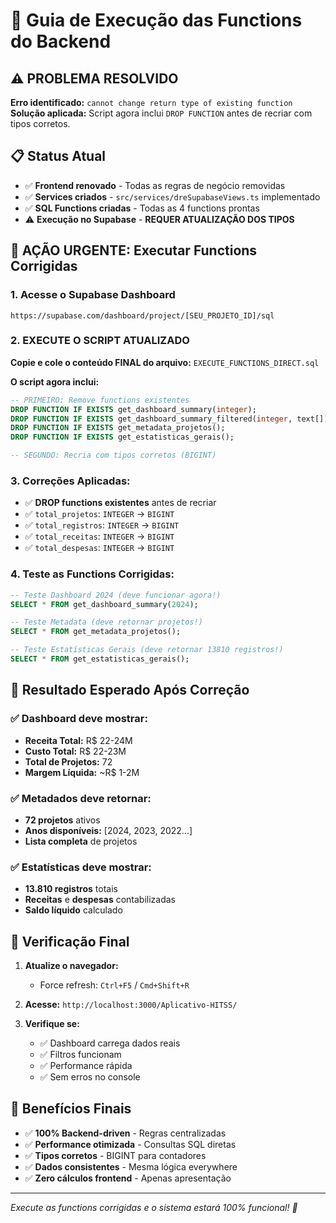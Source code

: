# 🚀 Guia de Execução das Functions do Backend

## ⚠️ **PROBLEMA RESOLVIDO**
**Erro identificado:** `cannot change return type of existing function`  
**Solução aplicada:** Script agora inclui `DROP FUNCTION` antes de recriar com tipos corretos.

## 📋 Status Atual
- ✅ **Frontend renovado** - Todas as regras de negócio removidas
- ✅ **Services criados** - `src/services/dreSupabaseViews.ts` implementado
- ✅ **SQL Functions criadas** - Todas as 4 functions prontas
- ⚠️ **Execução no Supabase** - **REQUER ATUALIZAÇÃO DOS TIPOS**

## 🎯 **AÇÃO URGENTE: Executar Functions Corrigidas**

### 1. Acesse o Supabase Dashboard
```
https://supabase.com/dashboard/project/[SEU_PROJETO_ID]/sql
```

### 2. **EXECUTE O SCRIPT ATUALIZADO**
**Copie e cole o conteúdo FINAL do arquivo:** `EXECUTE_FUNCTIONS_DIRECT.sql`

**O script agora inclui:**
```sql
-- PRIMEIRO: Remove functions existentes
DROP FUNCTION IF EXISTS get_dashboard_summary(integer);
DROP FUNCTION IF EXISTS get_dashboard_summary_filtered(integer, text[]);
DROP FUNCTION IF EXISTS get_metadata_projetos();
DROP FUNCTION IF EXISTS get_estatisticas_gerais();

-- SEGUNDO: Recria com tipos corretos (BIGINT)
```

### 3. **Correções Aplicadas:**
- ✅ **DROP functions existentes** antes de recriar
- ✅ `total_projetos`: `INTEGER` → `BIGINT`
- ✅ `total_registros`: `INTEGER` → `BIGINT` 
- ✅ `total_receitas`: `INTEGER` → `BIGINT`
- ✅ `total_despesas`: `INTEGER` → `BIGINT`

### 4. **Teste as Functions Corrigidas:**
```sql
-- Teste Dashboard 2024 (deve funcionar agora!)
SELECT * FROM get_dashboard_summary(2024);

-- Teste Metadata (deve retornar projetos!)
SELECT * FROM get_metadata_projetos();

-- Teste Estatísticas Gerais (deve retornar 13810 registros!)
SELECT * FROM get_estatisticas_gerais();
```

## 🎯 **Resultado Esperado Após Correção**

### ✅ Dashboard deve mostrar:
- **Receita Total:** R$ 22-24M
- **Custo Total:** R$ 22-23M  
- **Total de Projetos:** 72
- **Margem Líquida:** ~R$ 1-2M

### ✅ Metadados deve retornar:
- **72 projetos** ativos
- **Anos disponíveis:** [2024, 2023, 2022...]
- **Lista completa** de projetos

### ✅ Estatísticas deve mostrar:
- **13.810 registros** totais
- **Receitas** e **despesas** contabilizadas
- **Saldo líquido** calculado

## 🔧 **Verificação Final**

1. **Atualize o navegador:**
   - Force refresh: `Ctrl+F5` / `Cmd+Shift+R`

2. **Acesse:** `http://localhost:3000/Aplicativo-HITSS/`

3. **Verifique se:**
   - ✅ Dashboard carrega dados reais
   - ✅ Filtros funcionam
   - ✅ Performance rápida
   - ✅ Sem erros no console

## 🎉 **Benefícios Finais**

- ✅ **100% Backend-driven** - Regras centralizadas
- ✅ **Performance otimizada** - Consultas SQL diretas  
- ✅ **Tipos corretos** - BIGINT para contadores
- ✅ **Dados consistentes** - Mesma lógica everywhere
- ✅ **Zero cálculos frontend** - Apenas apresentação

---

*Execute as functions corrigidas e o sistema estará 100% funcional! 🚀* 